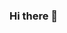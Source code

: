 ### Hi there 👋

<!--
**rkdwngns/rkdwngns** is a ✨ _special_ ✨ repository because its `README.md` (this file) appears on your GitHub profile.

Here are some ideas to get you started:
![Anurag's GitHub stats](https://github-readme-stats.vercel.app/api?username=rkdwngns&show_icons=true&theme=radical)
- 🔭 I’m currently working on ...
- 🌱 I’m currently learning ...
- 👯 I’m looking to collaborate on ...
- 🤔 I’m looking for help with ...
- 💬 Ask me about ...
- 📫 How to reach me: ...
- 😄 Pronouns: ...
- ⚡ Fun fact: ...
<a href="[https://blog.naver.com/kgus7420]" target="_blank"><img src="https://img.shields.io/badge/[블로그]-[03C75A]?style=flat-square&logo=[Naver]&logoColor=white"/></a>
-->
